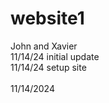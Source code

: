 # website1
John and Xavier<br>
11/14/24 initial update
<br>11/14/24 setup site<br>
<br>11/14/2024</br>